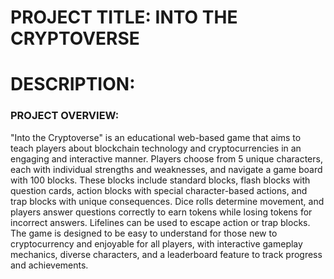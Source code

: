 # PROJECT TITLE: INTO THE CRYPTOVERSE

# DESCRIPTION:

### PROJECT OVERVIEW:
"Into the Cryptoverse" is an educational web-based game that aims to teach players about blockchain technology and cryptocurrencies in an engaging and interactive manner. Players choose from 5 unique characters, each with individual strengths and weaknesses, and navigate a game board with 100 blocks. These blocks include standard blocks, flash blocks with question cards, action blocks with special character-based actions, and trap blocks with unique consequences. Dice rolls determine movement, and players answer questions correctly to earn tokens while losing tokens for incorrect answers. Lifelines can be used to escape action or trap blocks. The game is designed to be easy to understand for those new to cryptocurrency and enjoyable for all players, with interactive gameplay mechanics, diverse characters, and a leaderboard feature to track progress and achievements.


